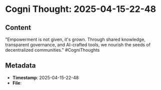 # Cogni Thought: 2025-04-15-22-48

## Content

"Empowerment is not given, it's grown. Through shared knowledge, transparent governance, and AI-crafted tools, we nourish the seeds of decentralized communities." #CogniThoughts

## Metadata

- **Timestamp**: 2025-04-15-22-48
- **File**: 
